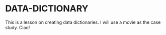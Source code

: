 # DATA-DICTIONARY
This is a lesson on creating data dictionaries.
I will use a movie as the case study.
Ciao!
